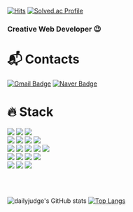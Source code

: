[![Hits](https://hits.seeyoufarm.com/api/count/incr/badge.svg?url=https%3A%2F%2Fgithub.com%2Fdailyjudge)](https://hits.seeyoufarm.com)
[![Solved.ac Profile](http://mazassumnida.wtf/api/mini/generate_badge?boj=judgemk1)](https://solved.ac/judgemk1/)
### Creative Web Developer 😉 

# :mailbox_with_mail: Contacts
[![Gmail Badge](https://img.shields.io/badge/Gmail-d14836?style=flat-square&logo=Gmail&logoColor=white&link=mailto:jmk961202@gmail.com)](mailto:jmk961202@gmail.com)
[![Naver Badge](https://img.shields.io/badge/Naver-03C75A?style=flat-square&logo=Naver&logoColor=white&link=mailto:judgemk1@naver.com)](mailto:judgemk1@naver.com)

<div align=''><h1>🔥 Stack</h1></div>

  <!-- Language-->
 
  <div >
    <img src="https://img.shields.io/badge/Java-007396?style=for-the-badge&logo=Java&logoColor=white"> 
    <img src="https://img.shields.io/badge/javascript-F7DF1E?style=for-the-badge&logo=javascript&logoColor=white">
    <img src="https://img.shields.io/badge/python-3776AB?style=for-the-badge&logo=python&logoColor=white">   
  </div>

  <!-- DB -->
  <div >
    <img src="https://img.shields.io/badge/mysql-4479A1?style=for-the-badge&logo=mysql&logoColor=white"> 
    <img src="https://img.shields.io/badge/MyBatis-A435F0?style=for-the-badge&logo=myBatis&logoColor=white">
    <img src="https://img.shields.io/badge/oracle-F80000?style=for-the-badge&logo=oracle&logoColor=white">
    <img src="https://img.shields.io/badge/firebase-FFCA28?style=for-the-badge&logo=firebase&logoColor=white">
  </div>
  
  <!-- Framework -->
  <div >
     <img src="https://img.shields.io/badge/spring-6DB33F?style=for-the-badge&logo=spring&logoColor=white">
     <img src="https://img.shields.io/badge/SpringBoot-6DB33F?style=for-the-badge&logo=SpringBoot&logoColor=white">
     <img src="https://img.shields.io/badge/bootstrap-7952B3?style=for-the-badge&logo=bootstrap&logoColor=white">
     <img src="https://img.shields.io/badge/Maven-C71A36?style=for-the-badge&logo=apachemaven&logoColor=white">
     <img src="https://img.shields.io/badge/Node.js-339933?style=for-the-badge&logo=Node.js&logoColor=white">
  </div>
  
  <!-- Tools -->
  <div >
    <img src="https://img.shields.io/badge/eclipse-2C2255?style=for-the-badge&logo=eclipse&logoColor=white">
    <img src="https://img.shields.io/badge/intelliJ-000000?style=for-the-badge&logo=IntelliJ IDEA&logoColor=white">
    <img src="https://img.shields.io/badge/visual studio code-007ACC?style=for-the-badge&logo=visualstudio&logoColor=white">
    <img src="https://img.shields.io/badge/visual studio-5C2D91?style=for-the-badge&logo=visualstudio&logoColor=white">
  </div>
  
  <!-- Collaboration -->
  <div >
    <img src="https://img.shields.io/badge/github-181717?style=for-the-badge&logo=github&logoColor=white">
    <img src="https://img.shields.io/badge/git-F05032?style=for-the-badge&logo=git&logoColor=white">
    <img src="https://img.shields.io/badge/sourcetree-blue?style=for-the-badge&logo=sourcetree&logoColor=white">
  </div>

<br><br>
 
![dailyjudge's GitHub stats](https://github-readme-stats.vercel.app/api?username=dailyjudge&show_icons=true&theme=tokyonight)  [![Top Langs](https://github-readme-stats.vercel.app/api/top-langs/?username=dailyjudge&layout=compact&theme=tokyonight)](https://github.com/dailyjudge)  


<!--
**dailyjudge/dailyjudge** is a ✨ _special_ ✨ repository because its `README.md` (this file) appears on your GitHub profile.

Here are some ideas to get you started:

- 🔭 I’m currently working on ...ddddd
- 🌱 I’m currently learning ...
- 👯 I’m looking to collaborate on ...
- 🤔 I’m looking for help with ...
- 💬 Ask me about ...
- 📫 How to reach me: ...
- 😄 Pronouns: ...
- ⚡ Fun fact: ...
-->
  
  



